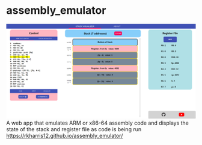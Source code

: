 # assembly_emulator

![alt text](/stack-visualizer/src/Images/StackVisPreview.png)
A web app that emulates ARM or x86-64 assembly code and displays the state of the stack and register file as code is being run
https://rkharris12.github.io/assembly_emulator/

